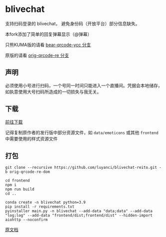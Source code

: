 # blivechat

支持扫码登录的 blivechat， 避免身份码（开放平台）部分信息缺失。

本fork添加了简单的回复弹幕显示（@弹幕）

只熊KUMA版的请看 [bear-qrcode-ycc 分支](https://github.com/luyanci/blivechat-reito/tree/bear-qrcode-ycc)

原版的请看 [orig-qrcode-re 分支](https://github.com/luyanci/blivechat-reito/tree/orig-qrcode-re)

## 声明

必须使用小号进行扫码，一个号同一时间只能进入一个直播间。凭据会本地储存，如执意使用大号扫码所造成的一切损失与我无关。

## 下载

[前往下载](https://github.com/luyanci/blivechat-reito/releases/tag/release)

记得复制原作者的发行版中部分资源文件，如 `data/emoticons` 或其他 `frontend` 中需要使用的样式资源文件

## 打包

```shell
git clone --recursive https://github.com/luyanci/blivechat-reito.git -b orig-qrcode-re-dom

cd frontend
npm i
npm run build
cd ..

conda create -n blivechat python=3.9
pip install -r requirements.txt
pyinstaller main.py -n blivechat --add-data "data;data" --add-data "log;log" --add-data "frontend/dist;frontend/dist" --hidden-import aiohttp --noconfirm
```

[原文档](https://github.com/xfgryujk/blivechat/blob/dev/README.md)
